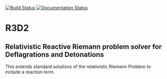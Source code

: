 [![Build Status](https://travis-ci.org/harpolea/R3D2.svg?branch=master)](https://travis-ci.org/harpolea/R3D2) 
[![Documentation Status](https://readthedocs.org/projects/r3d2/badge/?version=latest)](http://r3d2.readthedocs.org/en/latest/?badge=latest)

# R3D2 

## Relativistic Reactive Riemann problem solver for Deflagrations and Detonations

This extends standard solutions of the relativistic Riemann Problem to include a reaction term.
